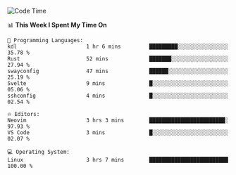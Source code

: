 <!-- [![Top Langs](https://github-readme-stats.vercel.app/api/top-langs/?username=gagahsyuja&theme=dracula&hide_border=true&border_radius=7)](https://github.com/anuraghazra/github-readme-stats) -->

<!--START_SECTION:waka-->
![Code Time](http://img.shields.io/badge/Code%20Time-933%20hrs%2025%20mins-blue)

📊 **This Week I Spent My Time On** 

```text
💬 Programming Languages: 
kdl                      1 hr 6 mins         █████████░░░░░░░░░░░░░░░░   35.78 % 
Rust                     52 mins             ███████░░░░░░░░░░░░░░░░░░   27.94 % 
swayconfig               47 mins             ██████░░░░░░░░░░░░░░░░░░░   25.19 % 
Svelte                   9 mins              █░░░░░░░░░░░░░░░░░░░░░░░░   05.06 % 
sshconfig                4 mins              █░░░░░░░░░░░░░░░░░░░░░░░░   02.54 % 

🔥 Editors: 
Neovim                   3 hrs 3 mins        ████████████████████████░   97.93 % 
VS Code                  3 mins              █░░░░░░░░░░░░░░░░░░░░░░░░   02.07 % 

💻 Operating System: 
Linux                    3 hrs 7 mins        █████████████████████████   100.00 % 
```


<!--END_SECTION:waka-->
